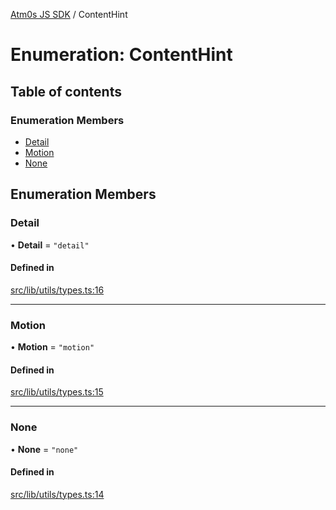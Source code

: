 [Atm0s JS SDK](../README.md) / ContentHint

# Enumeration: ContentHint

## Table of contents

### Enumeration Members

- [Detail](ContentHint.md#detail)
- [Motion](ContentHint.md#motion)
- [None](ContentHint.md#none)

## Enumeration Members

### Detail

• **Detail** = ``"detail"``

#### Defined in

[src/lib/utils/types.ts:16](https://github.com/8xFF/media-sdk-js/blob/e00c076/src/lib/utils/types.ts#L16)

___

### Motion

• **Motion** = ``"motion"``

#### Defined in

[src/lib/utils/types.ts:15](https://github.com/8xFF/media-sdk-js/blob/e00c076/src/lib/utils/types.ts#L15)

___

### None

• **None** = ``"none"``

#### Defined in

[src/lib/utils/types.ts:14](https://github.com/8xFF/media-sdk-js/blob/e00c076/src/lib/utils/types.ts#L14)
